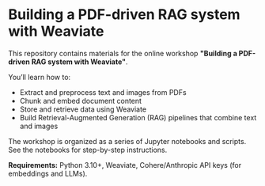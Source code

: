 # Building a PDF-driven RAG system with Weaviate

This repository contains materials for the online workshop **"Building a PDF-driven RAG system with Weaviate"**.

You’ll learn how to:
- Extract and preprocess text and images from PDFs
- Chunk and embed document content
- Store and retrieve data using Weaviate
- Build Retrieval-Augmented Generation (RAG) pipelines that combine text and images

The workshop is organized as a series of Jupyter notebooks and scripts. See the notebooks for step-by-step instructions.

**Requirements:** Python 3.10+, Weaviate, Cohere/Anthropic API keys (for embeddings and LLMs).
